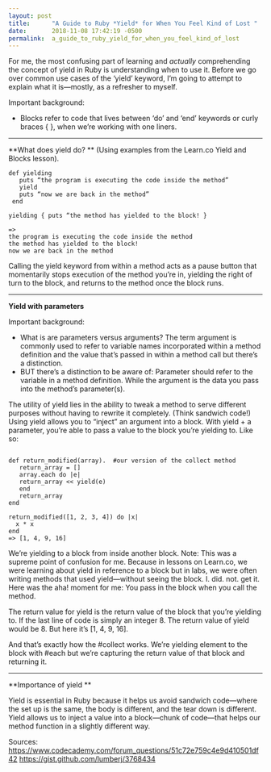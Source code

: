 ```yaml
---
layout: post
title:      "A Guide to Ruby *Yield* for When You Feel Kind of Lost "
date:       2018-11-08 17:42:19 -0500
permalink:  a_guide_to_ruby_yield_for_when_you_feel_kind_of_lost
---
```



For me, the most confusing part of learning and *actually* comprehending the concept of yield in Ruby is understanding when to use it. Before we go over common use cases of the ‘yield’ keyword, I’m going to attempt to explain what it is—mostly, as a refresher to myself. 

Important background:
- Blocks refer to code that lives between ‘do’ and ‘end’ keywords or curly braces { }, when we’re working with one liners. 

<hr>

**What does yield do? **
(Using examples from the Learn.co Yield and Blocks lesson).

```
def yielding
   puts “the program is executing the code inside the method”
   yield
   puts “now we are back in the method”
 end
 
yielding { puts “the method has yielded to the block! }

=> 
the program is executing the code inside the method
the method has yielded to the block!
now we are back in the method

```
Calling the yield keyword from within a method acts as a pause button that momentarily stops execution of the method you’re in, yielding the right of turn to the block, and returns to the method once the block runs. 

<hr>

**Yield with parameters**

Important background: 
- What is are parameters versus arguments? The term argument is commonly used to refer to variable names incorporated within a method definition and the value that’s passed in within a method call but there’s a distinction. 
- BUT there’s a distinction to be aware of: Parameter should refer to the variable in a method definition. While the argument is the data you pass into the method’s parameter(s).

The utility of yield lies in the ability to tweak a method to serve different purposes without having to rewrite it completely. (Think sandwich code!) Using yield allows you to “inject” an argument into a block. With yield + a parameter, you’re able to pass a value to the block you’re yielding to. Like so: 

```

def return_modified(array).  #our version of the collect method
   return_array = []
   array.each do |e|
   return_array << yield(e)
   end
   return_array
end

return_modified([1, 2, 3, 4]) do |x| 
  x * x
end
=> [1, 4, 9, 16]

```
       
We’re yielding to a block from inside another block. Note: This was a supreme point of confusion for me. Because in lessons on Learn.co, we were learning about yield in reference to a block but in labs, we were often writing methods that used yield—without seeing the block. I. did. not. get it. Here was the aha! moment for me: You pass in the block when you call the method. 

The return value for yield is the return value of the block that you’re yielding to. If the last line of code is simply an integer 8. The return value of yield would be 8. But here it’s [1, 4, 9, 16]. 

And that’s exactly how the #collect works. We’re yielding element to the block with #each but we’re capturing the return value of that block and returning it. 

<hr>

**Importance of yield **

Yield is essential in Ruby because it helps us avoid sandwich code—where the set up is the same, the body is different, and the tear down is different. Yield allows us to inject a value into a block—chunk of code—that helps our method function in a slightly different way. 


Sources: 
https://www.codecademy.com/forum_questions/51c72e759c4e9d410501df42 
https://gist.github.com/lumberj/3768434

